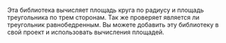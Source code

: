 Эта библиотека вычисляет площадь круга по радиусу и площадь треугольника по трем сторонам. Так же проверяет является ли треугольник равнобедренным.
Вы можете добавить эту библиотеку в свой проект и использовать вычисления площадей.
